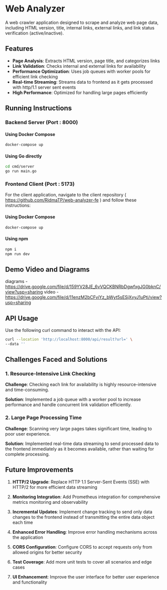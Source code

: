 # Web Analyzer

A web crawler application designed to scrape and analyze web page data, including HTML version, title, internal links, external links, and link status verification (active/inactive).

## Features

- **Page Analysis**: Extracts HTML version, page title, and categorizes links
- **Link Validation**: Checks internal and external links for availability
- **Performance Optimization**: Uses job queues with worker pools for efficient link checking
- **Real-time Streaming**: Streams data to frontend as it gets processed with http/1.1 server sent events
- **High Performance**: Optimized for handling large pages efficiently

## Running Instructions

### Backend Server (Port : 8000)

#### Using Docker Compose
```bash
docker-compose up
```

#### Using Go directly
```bash
cd cmd/server
go run main.go
```

### Frontend Client (Port : 5173)

For the client application, navigate to the client repository ( https://github.com/RidmaTP/web-analyzer-fe ) and follow these instructions:

#### Using Docker Compose
```bash
docker-compose up
```

#### Using npm
```bash
npm i
npm run dev
```

## Demo Video and Diagrams
diagrams - https://drive.google.com/file/d/159YV28JE_6vVQCKBNRbDgwfxgJG0bknC/view?usp=sharing
video - https://drive.google.com/file/d/11enzM2bCFviYz_bWyt5sESjXvyJ1uPti/view?usp=sharing

## API Usage

Use the following curl command to interact with the API:

```bash
curl --location 'http://localhost:8000/api/result?url=' \
--data ''
```

## Challenges Faced and Solutions

### 1. Resource-Intensive Link Checking
**Challenge**: Checking each link for availability is highly resource-intensive and time-consuming.

**Solution**: Implemented a job queue with a worker pool to increase performance and handle concurrent link validation efficiently.

### 2. Large Page Processing Time
**Challenge**: Scanning very large pages takes significant time, leading to poor user experience.

**Solution**: Implemented real-time data streaming to send processed data to the frontend immediately as it becomes available, rather than waiting for complete processing.

## Future Improvements

1. **HTTP/2 Upgrade**: Replace HTTP 1.1 Server-Sent Events (SSE) with HTTP/2 for more efficient data streaming

2. **Monitoring Integration**: Add Prometheus integration for comprehensive metrics monitoring and observability

3. **Incremental Updates**: Implement change tracking to send only data changes to the frontend instead of transmitting the entire data object each time

4. **Enhanced Error Handling**: Improve error handling mechanisms across the application

5. **CORS Configuration**: Configure CORS to accept requests only from allowed origins for better security

6. **Test Coverage**: Add more unit tests to cover all scenarios and edge cases

7. **UI Enhancement**: Improve the user interface for better user experience and functionality
